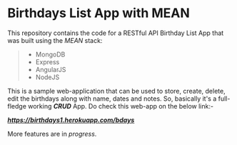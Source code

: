 # Birthdays List App with MEAN
This repository contains the code for a RESTful API Birthday List App that was built using the *MEAN* stack:
> - MongoDB 
> - Express
> - AngularJS
> - NodeJS 

This is a sample web-application that can be used to store, create, delete, edit the birthdays along with name, dates and notes. So, basically it's a full-fledge working __*CRUD*__ App. Do check this web-app on the below link:-

 __*https://birthdays1.herokuapp.com/bdays*__
 
More features are in *progress*.
